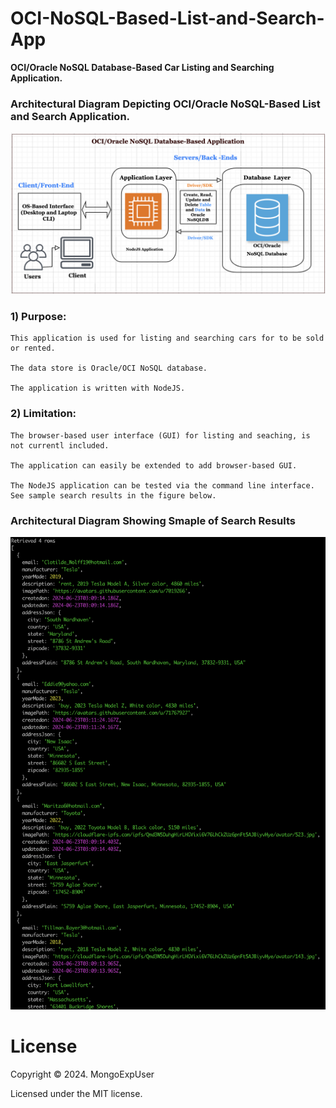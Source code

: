 # OCI-NoSQL-Based-List-and-Search-App

<strong> OCI/Oracle NoSQL Database-Based Car Listing and Searching Application. </strong>


### Architectural Diagram Depicting OCI/Oracle NoSQL-Based List and Search Application.
![Image description](https://github.com/MongoExpUser/OCI-NoSQL-Based-List-and-Search-App/blob/main/oci-no-no-sql-db-app.arch-digram.png)

### 1) Purpose:                                                                                             
    This application is used for listing and searching cars for to be sold or rented.
    
    The data store is Oracle/OCI NoSQL database.
    
    The application is written with NodeJS.

### 2) Limitation: 
    The browser-based user interface (GUI) for listing and seaching, is not currentl included.
    
    The application can easily be extended to add browser-based GUI.
    
    The NodeJS application can be tested via the command line interface. See sample search results in the figure below.


### Architectural Diagram Showing Smaple of Search Results
![Image description](https://github.com/MongoExpUser/OCI-NoSQL-Based-List-and-Search-App/blob/main/sample-car-search.png)





# License

Copyright © 2024. MongoExpUser

Licensed under the MIT license.
